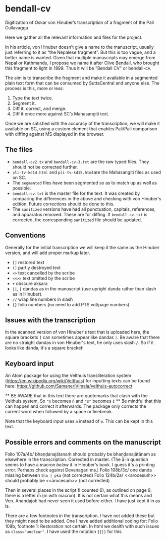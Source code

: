 # bendall-cv
Digitization of Oskar von Hinuber’s transcription of a fragment of the Pali Cullavagga

Here we gather all the relevant information and files for the project.

In his article, von Hinuber doesn’t give a name to the manuscript, usually just referring to it as “the Nepalese fragment”. But this is too vague, and a better name is wanted. Given that multiple manuscripts may emerge from Nepal or Kathmandu, I propose we name it after Clive Bendall, who brought this fragment to light in 1899. Thus it will be "Bendall CV" or bendall-cv.

The aim is to transcribe the fragment and make it available in a segmented plain text form that can be consumed by SuttaCentral and anyone else. The process is this, more or less:

1. Type the text twice.
1. Segment it.
2. Diff it, correct, and merge.
3. Diff it once more against SC’s Mahasangiti text.

Once we are satisfied with the accuracy of the transcription, we will make it available on SC, using a custom element that enables Pali/Pali comparison with diffing against MS displayed in the browser.

## The files

- `bendall-cv2.tx` and `bendall-cv-3.txt` are the raw typed files. They should not be corrected further.
- `pli-tv-kd14.html` and `pli-tv-kd15.html`are the Mahasangiti files as used on SC.
- The `segmented` files have been segmented so as to match up as well as possible.
- `bendall-cv.txt` is the master file for the text. It was created by comparing the differences in the above and checking with von Hinuber's edition. Future corrections should be done to this.
- The `sanitized` versions have had all punctuation, capitals, references, and apparatus removed. These are for diffing. If `bendall-cv.txt` is corrected, the corresponding `sanitized` file should be updated.

## Conventions

Generally for the initial transcription we will keep it the same as the Hinuber version, and will add proper markup later.

- `[]` restored text
- `()` partly destroyed text
- `<>` text cancelled by the scribe
- `<<>>` text omitted by the scribe
- `+` obscure akṣara
- `||`, `|` dandas as in the manuscript (use upright danda rather than slash as in Hinuber).
- `//` wrap line numbers in slash
- `{}` folio numbers (no need to add PTS vol/page numbers)

## Issues with the transcription

In the scanned version of von Hinuber's text that is uploaded here, the square brackets `[` can sometimes appear like dandas `|`. Be aware that there are no straight dandas in von Hinuber's text, he only uses slash `/`. So if it looks like danda, it's a square bracket!

## Keyboard input

An Atom package for using the Velthuis transliteration system (https://en.wikipedia.org/wiki/Velthuis) for inputting texts can be found here: https://github.com/SamaneriVimala/velthuis-autocorrect

** BE AWARE that in this text there are quotemarks that clash with the Velthuis system. So `"n` becomes `ṅ` and `"s"` becomes `ś` ** Be mindful that this can happen and correct it afterwards. The package only corrects the current word when followed by a space or linebreak.

Note that the keyboard input uses `ṁ` instead of `ṃ`. This can be kept in this text.

## Possible errors and comments on the manuscript

Folio 107a/4b/ bhaṇḍanajātanaṁ should probably be bhaṇḍanajātānaṁ as elsewhere in the transcription. Corrected in master. (The ā in question seems to have a macron *below* it in Hinuber's book. I guess it's a printing error. Perhaps check against Devanagari ms.)
Folio 108b/3c/ one danda missing between `tha | pka` (not corrected)
Folio 124b/2a/ <<arocesuṁ>> should probably be <<ārocesuṁ>> (not corrected)


Then in several places in the script (I counted 6), as outlined on page 9, there is a letter m̄ (m with macron). It is not certain what this means and Ven. Anandajoti had never seen it used before either. I have just kept it in as is.

There are a few footnotes in the transcription. I have not added these but they might need to be added. One I have added additional coding for: Folio 108b, footnote 1: Restoration not certain. In html we dealth with such issues as `class="unclear"`. I have used the notation `{{}}` for this.
